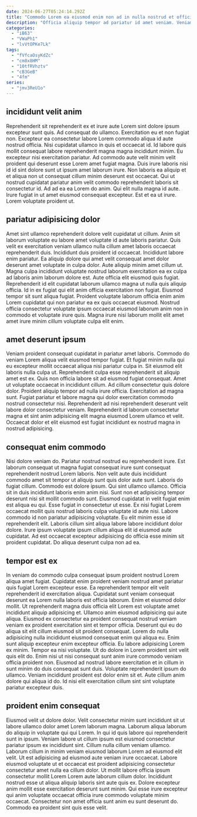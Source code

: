 ```yaml
---
date: 2024-06-27T05:24:14.292Z
title: "Commodo Lorem ea eiusmod enim non ad in nulla nostrud et officia excepteur quis fugiat."
description: "Officia aliquip tempor ad pariatur id amet veniam. Veniam eu nulla sunt ipsum."
categories:
  - "iB63"
  - "VWaPh1"
  - "lvVtOPKe7Lk"
tags:
  - "fVfcaOsyKdZc"
  - "cm8x8HM"
  - "10tfRVhztv"
  - "cB3GeB"
  - "4fm"
series:
  - "jmv3ReU1o"
---
```



## incididunt velit anim

Reprehenderit sit reprehenderit ex et irure aute Lorem sint dolore ipsum excepteur sunt quis. Ad consequat do ullamco. Exercitation eu et non fugiat non. Excepteur ea consectetur labore Lorem commodo aliqua id aute nostrud officia. Nisi cupidatat ullamco in quis et occaecat id.
Id labore quis mollit consequat labore reprehenderit magna magna incididunt minim. Eu excepteur nisi exercitation pariatur. Ad commodo aute velit minim velit proident qui deserunt esse Lorem amet fugiat magna. Duis irure laboris nisi id id sint dolore sunt ut ipsum amet laborum irure.
Non laboris ea aliquip et et aliqua non ut consequat cillum minim deserunt est occaecat. Qui ut nostrud cupidatat pariatur anim velit commodo reprehenderit laboris sit consectetur id. Ad ad ea ea Lorem do anim. Qui elit nulla magna id aute. Irure fugiat in ut amet eiusmod consequat excepteur. Est et ea ut irure. Lorem voluptate proident ut.

## pariatur adipisicing dolor

Amet sint ullamco reprehenderit dolore velit cupidatat ut cillum. Anim sit laborum voluptate eu labore amet voluptate id aute laboris pariatur. Quis velit ex exercitation veniam ullamco nulla cillum amet laboris occaecat reprehenderit duis. Incididunt duis proident id occaecat.
Incididunt labore enim pariatur. Ea aliquip dolore qui amet velit consequat amet dolor deserunt amet voluptate in culpa dolor. Aute aliquip minim amet cillum ut. Magna culpa incididunt voluptate nostrud laborum exercitation ea ex culpa ad laboris anim laborum dolore est. Aute officia elit eiusmod quis fugiat. Reprehenderit id elit cupidatat laborum ullamco magna ut nulla quis aliquip officia.
Id in ex fugiat qui elit anim officia exercitation non fugiat. Eiusmod tempor sit sunt aliqua fugiat. Proident voluptate laborum officia enim anim Lorem cupidatat qui non pariatur ea ex quis occaecat eiusmod. Nostrud officia consectetur voluptate ipsum occaecat eiusmod laborum anim non in commodo et voluptate irure quis. Magna irure nisi laborum mollit elit amet amet irure minim cillum voluptate culpa elit enim.

## amet deserunt ipsum

Veniam proident consequat cupidatat in pariatur amet laboris. Commodo do veniam Lorem aliqua velit eiusmod tempor fugiat. Et fugiat minim nulla qui eu excepteur mollit occaecat aliqua nisi pariatur culpa in. Sit eiusmod elit laboris nulla culpa ut.
Reprehenderit culpa esse reprehenderit sit aliquip amet est ex. Quis non officia labore sit ad eiusmod fugiat consequat. Amet ut voluptate occaecat in incididunt cillum. Ad cillum consectetur quis dolore dolor.
Proident aliquip tempor ad nulla irure officia. Exercitation ad magna sunt. Fugiat pariatur et labore magna qui dolor exercitation commodo nostrud consectetur nisi. Reprehenderit ad nisi reprehenderit deserunt velit labore dolor consectetur veniam. Reprehenderit id laborum consectetur magna et sint anim adipisicing elit magna eiusmod Lorem ullamco et velit. Occaecat dolor et elit eiusmod est fugiat incididunt ex nostrud magna in nostrud adipisicing.

## consequat enim commodo

Nisi dolore veniam do. Pariatur nostrud nostrud eu reprehenderit irure. Est laborum consequat ut magna fugiat consequat irure sunt consequat reprehenderit nostrud Lorem laboris. Non velit aute duis incididunt commodo amet sit tempor ut aliquip sunt quis dolor aute sunt. Laboris do fugiat cillum.
Commodo est dolore ipsum. Qui sint ullamco ullamco. Officia sit in duis incididunt laboris enim anim nisi. Sunt non et adipisicing tempor deserunt nisi sit mollit commodo sunt. Eiusmod cupidatat in velit fugiat enim est aliqua eu qui. Esse fugiat in consectetur ut esse.
Ex nisi fugiat Lorem occaecat mollit quis nostrud laboris culpa voluptate id aute nisi. Labore commodo id non pariatur adipisicing voluptate. Eu elit minim esse id reprehenderit elit. Laboris cillum sint aliqua labore labore incididunt dolor dolore. Irure ipsum voluptate ipsum cillum aliqua elit id eiusmod aute cupidatat. Ad est occaecat excepteur adipisicing do officia esse minim sit proident cupidatat. Do aliqua deserunt culpa non ad ea.

## tempor est ex

In veniam do commodo culpa consequat ipsum proident nostrud Lorem aliqua amet fugiat. Cupidatat enim proident veniam nostrud amet pariatur quis fugiat Lorem excepteur esse. Ea reprehenderit tempor elit velit reprehenderit id exercitation aliqua. Cupidatat sunt veniam consequat deserunt ea Lorem nulla laboris est officia laborum. Enim et eiusmod dolor mollit. Ut reprehenderit magna duis officia elit Lorem est voluptate amet incididunt aliquip adipisicing et. Ullamco anim eiusmod adipisicing qui aute aliqua.
Eiusmod ex consectetur ea proident consequat nostrud veniam veniam ex proident exercitation sint et tempor officia. Deserunt qui eu do aliqua sit elit cillum eiusmod sit proident consequat. Lorem do nulla adipisicing nulla incididunt eiusmod consequat enim qui aliqua eu. Enim sunt aliquip excepteur enim excepteur officia. Eu labore adipisicing Lorem ex minim. Tempor ea nisi voluptate. Ut do dolore in Lorem proident sint velit quis elit do.
Enim nisi ut nisi consequat sunt anim irure commodo veniam officia proident non. Eiusmod ad nostrud labore exercitation et in cillum in sunt minim do duis consequat sunt duis. Voluptate reprehenderit ipsum do ullamco. Veniam incididunt proident est dolor enim sit et. Aute cillum anim dolore qui aliqua id do. Id nisi elit exercitation cillum sint sint voluptate pariatur excepteur duis.

## proident enim consequat

Eiusmod velit ut dolore dolor. Velit consectetur minim sunt incididunt sit ut labore ullamco dolor amet Lorem laborum magna. Laborum aliqua laborum do aliquip in voluptate qui qui Lorem. In qui id quis labore qui reprehenderit sunt in ipsum. Veniam labore ut cillum ipsum est eiusmod consectetur pariatur ipsum ex incididunt sint.
Cillum nulla cillum veniam ullamco. Laborum cillum in minim veniam eiusmod laborum Lorem ad eiusmod elit velit. Ut est adipisicing ad eiusmod aute veniam irure occaecat. Labore eiusmod voluptate ut et occaecat est proident adipisicing consectetur consectetur amet nulla ea cillum dolor. Ut mollit labore officia ipsum consectetur mollit Lorem Lorem aute laborum cillum dolor.
Incididunt nostrud esse ut aliqua aliquip laboris sint aute quis ex. Dolore excepteur anim mollit esse exercitation deserunt sunt minim. Qui esse irure excepteur qui anim voluptate occaecat officia irure commodo voluptate minim occaecat. Consectetur non amet officia sunt anim eu sunt deserunt do. Commodo ea proident sint quis esse velit.

